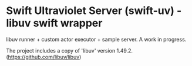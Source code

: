 # Swift Ultraviolet Server (swift-uv) - libuv swift wrapper

libuv runner + custom actor executor + sample server. A work in progress.

The project includes a copy of 'libuv' version 1.49.2. (https://github.com/libuv/libuv)
